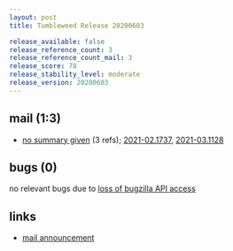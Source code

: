 ```yaml
---
layout: post
title: Tumbleweed Release 20200603

release_available: false
release_reference_count: 3
release_reference_count_mail: 3
release_score: 78
release_stability_level: moderate
release_version: 20200603
---
```


## mail (1:3)

- [no summary given](https://github.com/boombatower/tumbleweed-review/issues/10) (3 refs); [2021-02.1737](https://github.com/boombatower/tumbleweed-review/issues/10), [2021-03.1128](https://github.com/boombatower/tumbleweed-review/issues/10)

## bugs (0)

<!--more-->

no relevant bugs due to [loss of bugzilla API access](https://bugzilla.opensuse.org/show_bug.cgi?id=1157722)



## links

- [mail announcement](https://github.com/boombatower/tumbleweed-review/issues/10)

